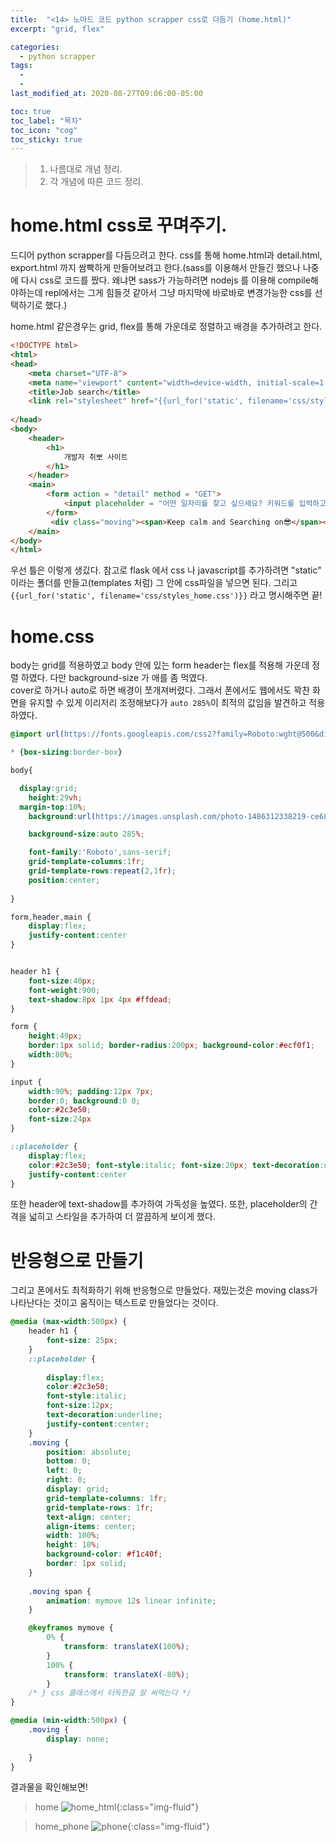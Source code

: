 ```yaml
---
title:  "<14> 노마드 코드 python scrapper css로 다듬기 (home.html)"
excerpt: "grid, flex"

categories:
  - python scrapper
tags:
  - 
  - 
last_modified_at: 2020-08-27T09:06:00-05:00

toc: true
toc_label: "목차"
toc_icon: "cog"
toc_sticky: true
---
```


> 1. 나름대로 개념 정리.  
> 2. 각 개념에 따른 코드 정리.  


# home.html css로 꾸며주기.
드디어 python scrapper를 다듬으려고 한다. css를 통해 home.html과 detail.html, export.html 까지 쌈빡하게 만들어보려고 한다.(sass를 이용해서 만들긴 했으나 나중에 다시 css로 코드를 짰다. 왜냐면 sass가 가능하려면 nodejs 를 이용해 compile해야하는데 repl에서는 그게 힘들것 같아서 그냥 마지막에 바로바로 변경가능한 css를 선택하기로 했다.)  

home.html 같은경우는 grid, flex를 통해 가운데로 정렬하고 배경을 추가하려고 한다.


```html
<!DOCTYPE html>
<html>
<head>
    <meta charset="UTF-8">
    <meta name="viewport" content="width=device-width, initial-scale=1.0">
    <title>Job search</title>
    <link rel="stylesheet" href="{{url_for('static', filename='css/styles_home.css')}}">
    
</head>
<body>
    <header>
        <h1>
            개발자 취뽀 사이트
        </h1>
    </header>
    <main>
        <form action = "detail" method = "GET">
            <input placeholder = "어떤 일자리를 찾고 싶으세요? 키워드를 입력하고 엔터를 누르세요(ex>python)" required name = "job"/>
        </form>
         <div class="moving"><span>Keep calm and Searching on😎</span></div>
    </main>
</body>
</html>
```

우선 틀은 이렇게 생깄다. 참고로 flask 에서 css 나 javascript를 추가하려면 "static" 이라는 폴더를 만들고(templates 처럼) 그 안에 css파일을 넣으면 된다. 그리고  `{{url_for('static', filename='css/styles_home.css')}}` 라고 명시해주면 끝! 

# home.css

body는 grid를 적용하였고 body 안에 있는 form header는 flex를 적용해 가운데 정렬 하였다. 다만 background-size 가 애를 좀 먹였다.  
cover로 하거나 auto로 하면 배경이 쪼개져버렸다. 그래서 폰에서도 웹에서도 꽉찬 화면을 유지할 수 있게 이리저리 조정해보다가 `auto 285%`이 최적의 값임을 발견하고 적용하였다.

```css
@import url(https://fonts.googleapis.com/css2?family=Roboto:wght@500&display=swap);

* {box-sizing:border-box}

body{

  display:grid;
	height:29vh;
  margin-top:10%;
	background:url(https://images.unsplash.com/photo-1486312338219-ce68d2c6f44d?ixlib=rb-1.2.1&ixid=eyJhcHBfaWQiOjEyMDd9&auto=format&fit=crop&w=1052&q=80); 

	background-size:auto 285%;

	font-family:'Roboto',sans-serif;
	grid-template-columns:1fr;
	grid-template-rows:repeat(2,1fr);
	position:center;
	
}

form,header,main {
	display:flex; 
	justify-content:center
}


header h1 {
	font-size:40px; 
	font-weight:900; 
	text-shadow:8px 1px 4px #ffdead;
}

form {
	height:49px;
	border:1px solid; border-radius:200px; background-color:#ecf0f1;
	width:80%;
}

input {
	width:90%; padding:12px 7px;
	border:0; background:0 0;
	color:#2c3e50;
	font-size:24px
}

::placeholder {
	display:flex;
	color:#2c3e50; font-style:italic; font-size:20px; text-decoration:underline;
	justify-content:center
}

```

또한 header에 text-shadow를 추가하여 가독성을 높였다. 또한, placeholder의 간격을 넓히고 스타일을 추가하여 더 깔끔하게 보이게 했다.  

# 반응형으로 만들기  

그리고 폰에서도 최적화하기 위해 반응형으로 만들었다. 재밌는것은 moving class가 나타난다는 것이고 움직이는 텍스트로 만들었다는 것이다.

```css
@media (max-width:500px) {
    header h1 {
        font-size: 25px;
	}
	::placeholder {
    
		display:flex;
		color:#2c3e50; 
		font-style:italic; 
		font-size:12px; 
		text-decoration:underline;
		justify-content:center;
	}
	.moving {
		position: absolute;
		bottom: 0;
		left: 0;
		right: 0;
		display: grid;
		grid-template-columns: 1fr;
		grid-template-rows: 1fr;
		text-align: center;
		align-items: center;
		width: 100%;
		height: 10%;
		background-color: #f1c40f;
		border: 1px solid;
	}
		
	.moving span {
		animation: mymove 12s linear infinite; 
	}

	@keyframes mymove {
		0% {
			transform: translateX(100%);
		}
		100% {
			transform: translateX(-80%);
		}    
	/* } css 클래스에서 터득한걸 잘 써먹는다 */
}

@media (min-width:500px) {
	.moving {
		display: none;
		
	}
}
```
결과물을 확인해보면!  


> home
![home_html](https://yeonghunko.github.io/assets/img/scrap/home_html.png){:class="img-fluid"}  
  
   
   
>home_phone
![phone](https://yeonghunko.github.io/assets/img/scrap/phone.png){:class="img-fluid"}





